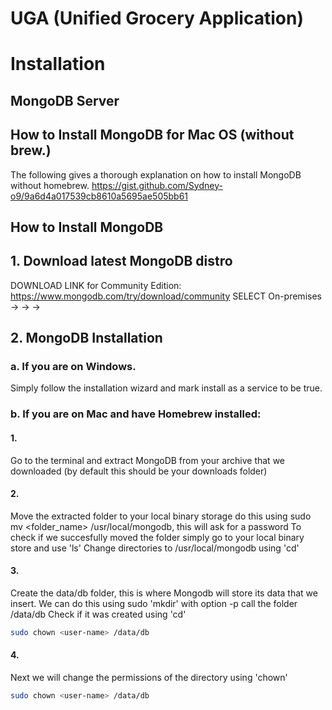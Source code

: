 # UGA (Unified Grocery Application)

# Installation
## MongoDB Server

## How to Install MongoDB for Mac OS (without brew.)
The following gives a thorough explanation on how to install MongoDB without homebrew.
https://gist.github.com/Sydney-o9/9a6d4a017539cb8610a5695ae505bb61

## How to Install MongoDB

## 1. Download latest MongoDB distro
DOWNLOAD LINK for Community Edition: https://www.mongodb.com/try/download/community
SELECT On-premises -> <Newest Version> -> <Your OS> -> <Your Prefered Arhiving format>

## 2. MongoDB Installation
### a. If you are on Windows.
Simply follow the installation wizard and mark install as a service to be true.
### b. If you are on Mac and have Homebrew installed:
#### 1.
  Go to the terminal and extract MongoDB from your archive that we downloaded (by default this should be your downloads folder)
#### 2.
  Move the extracted folder to your local binary storage do this using sudo mv <folder_name> /usr/local/mongodb, this will ask for a password
  To check if we succesfully moved the folder simply go to your local binary store and use 'ls'
  Change directories to /usr/local/mongodb using 'cd'
#### 3.
  Create the data/db folder, this is where Mongodb will store its data that we insert.
  We can do this using sudo 'mkdir' with option -p call the folder /data/db
  Check if it was created using 'cd'
  ```sh
  sudo chown <user-name> /data/db
  ```
#### 4.
  Next we will change the permissions of the directory using 'chown'
  ```sh
  sudo chown <user-name> /data/db
  ```
  
  
  
